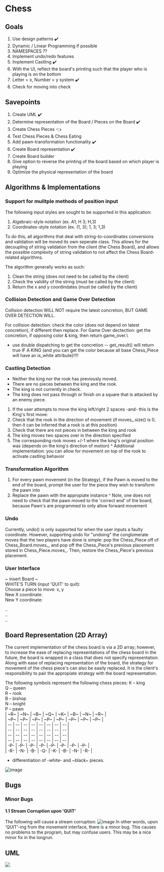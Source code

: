 # Chess

## Goals
1. Use design patterns ✔️
2. Dynamic / Linear Programming if possible
3. NAMESPACES ??
4. Implement undo/redo features 
5. Implement Castling ✔️
6. With the UI, reflect the board's printing such that the player who is playing is on the bottom
7. Letter = x, Number = y system ✔️
8. Check for moving into check

## Savepoints
1. Create UML ✔️
2. Determine representation of the Board / Pieces on the Board ✔️
3. Create Chess Pieces  👈
4. Test Chess Pieces & Chess Eating 
5. Add pawn-transformation functionality ✔️
7. Create Board representation ✔️
8. Create Board builder
9. Give option to reverse the printing of the board based on which player is playing
10. Optimize the physical representation of the board

## Algorithms & Implementations
### Support for mulitple methods of position input
The following input styles are sought to be supported in this application: 
1. Algebraic-style notation (ex. A1; H 3; H,3)
2. Coordinates-style notation (ex. (1, 3); 1, 3; 1,3)

To do this, all algorithms that deal with string-to-coordinates conversions and validation will be moved its own seperate class. This allows for the decoupling of string validation from the client (the Chess Board), and allows the possible complexity of string validation to not affect the Chess Board-related algorithms.

The algorithm generally works as such: 
1. Clean the string (does not need to be called by the client)
2. Check the validity of the string (must be called by the client)
3. Return the x and y coordindates (must be called by the client)

### Collision Detection and Game Over Detection
Collision detection WILL NOT require the latest concretion, BUT GAME OVER DETECTION WILL.

For collision detection: check the color (does not depend on latest concretion), if different then replace. 
For Game Over dectection: get the concretion, if opposing color & king, then return game_over.\
- use double dispatching to get the concretion -- get_result() will return true IF A KING (and you can get the color because all base Chess_Piece will have an is_white attribute)!!!!

### Castling Detection
- Neither the king nor the rook has previously moved.
- There are no pieces between the king and the rook.
- The king is not currently in check.
- The king does not pass through or finish on a square that is attacked by an enemy piece.
1. If the user attempts to move the king left/right 2 spaces -and- this is the King's first move:
2. Check that the rook in the direction of movement (if moves_.size() is 0, then it can be inferred that a rook is at this position)
3. Check that there are not pieces in between the king and rook
4. The king moves two spaces over in the direction specified
5. The corresponding rook moves +/-1 where the king's original position was (depends on the king's direction of motion)
^ Additional implementation: you can allow for movement *on top* of the rook to activate castling behavior


### Transformation Algorithm
1. For every pawn movement (in the Strategy), if the Pawn is moved to the end of the board, prompt the user for the piece they wish to transform the pawn into
2. Replace the pawn with the appropiate instance
^ Note, one does not need to check that the pawn moved to the 'correct end' of the board, because Pawn's are programmed to only allow forward movement


### Undo
Currently, undo() is only supported for when the user inputs a faulty coordinate. However, supporting undo for "undoing" the conglomerate moves that the two players have done is simple: pop the Chess_Piece off of Chess_Board.moves_, and pop off the Chess_Piece's previous placement stored in Chess_Piece.moves_. Then, restore the Chess_Piece's previous placement.



### User Interface
~ insert Board ~ <br>
WHITE'S TURN (input 'QUIT' to quit): <br>
Choose a piece to move: x, y <br>
New X coordinate: <br>
New Y coordinate: <br>

.. <br>
.. <br>
.. <br>



## Board Representation (2D Array)
The current implementation of the chess board is via a 2D array; however, to increase the ease of replacing representations of the chess board in the future, the board is wrapped in a class that does not specify representation. Along with ease of replacing representation of the board, the strategy for movement of the chess piece's can also be easily replaced. It is the client's responsibility to pair the appropiate strategy with the board representation.

The following symbols represent the following chess pieces:
K – king <br>
Q – queen <br>
R – rook <br>
B – bishop <br>
N – knight <br>
P – pawn <br>
| ~R~ | ~N~ | ~B~ | ~Q~ | ~K~ | ~B~ | ~N~ | ~R~ | <br>
| ~P~ | ~P~ | ~P~ | ~P~ | ~P~ | ~P~ | ~P~ | ~P~ | <br>
|  -- |  -- |  -- |  -- |  -- |  -- |  -- |  -- | <br>
|  -- |  -- |  -- |  -- |  -- |  -- |  -- |  -- | <br>
|  -- |  -- |  -- |  -- |  -- |  -- |  -- |  -- | <br>
|  -- |  -- |  -- |  -- |  -- |  -- |  -- |  -- | <br>
| -P- | -P- | -P- | -P- | -P- | -P- | -P- | -P- | <br>
| -R- | -N- | -B- | -Q- | -K- | -B- | -N- | -R- | <br>

* differentiation of -white- and ~black~ pieces.

![image](https://github.com/grapemoli/cmd_line_chess/assets/105399768/2df35ad8-08ec-4466-8c38-e2d488acf922)


## Bugs
### Minor Bugs
#### 1.1 Stream Corruption upon 'QUIT'
The following will cause a stream corruption:
![image](https://github.com/grapemoli/cmd_line_chess/assets/105399768/d4ecb814-18c8-4bd8-bc0b-d7b50ba76a14)
In other words, upon 'QUIT'-ing from the movement interface, there is a minor bug. This causes no problems to the program, but may confuse users. This may be a nice minor fix in the longrun.


## UML
[![](https://mermaid.ink/img/pako:eNrtW21v2zYQ_iucggZKY6PfDcNAXoBhKIp1SdEvdUHQEm0TkUWPpNx4afbbxxfJFkUycmI121znQ2Lzjsfj3XPH40seooSmOBpESYY4vyZoxtACjHMgf968ATc4Q4LQnM_JkpvWqznmHH4kOMGg36fl90uKWOoy0H4ffKArDD-jjKRaFLwVDAk8W7vcw--S_SP6lgdI70k-G4eInxjK-ZSyBayRKu4LxtAa1lSVqn8f2bobTq8YM8IfBcbtXJeEz-myle2G0rtWpvc5mc2FZ8rwM-FEUKbZfkULDH9fYVa1GnbzO2R9M4Cxi-JZ4FyEXbMZT3k87FDTT9sTXhYkSzGrj2MR6o6xeyjQeHwo4XilQAqu8ZTkRMNyi9RLPEcrQhnKwDsgNSoSUagvugvmWxFKMNCC-S9ld419C1EPhqB-TgAXDDK8ZJhLG-kpx2cD1arhuOVbVGbkpUHgAGxMGwwA0_de8nLyF4ai3rr2tiY0o0xSJpRm9XaUaPEDOX2U3G0p5_WpxVK5Svmeq_LTGp_2zOBm7B64r9TrgXX18Sw08FL9HlhmPrWY_65zWxR8j5NC4HiicDKoh-1pQIkBWFGS1mUUeUpjT_sMC3ivHdowtCGtwyRtCkW2HWGIxhmK6ngjI1zAlbIuVPbnPq1QkuCliFcDXxQ6_CdAVEnEZyOL_7GKJ4N6f_Z56BLXJHdA3Wh6PqK9aneI7bPXHExjWJpEA1j-3WHwMpj83muElV_CzxRgbTHxkpg7L33fXAsa8aXKmUNbTtSc4j0R718vupDcuijpQcoA0u5pxIumH8Oju_C4DYeHKun_P-EBdosPNam4u-VH26gCrP7SAKwe7wjYrgDrBare_B1aIteT6hCpHcjbIX8bV1QBYb41IsIocgyJVylxzInHocWGmVWHwVGa6YeHx6UZpgyPctRGfJSTOwbIqwSIOus7tPBQc-owOPYXt0NkaD9UgaG_NMJCa3EMilcJCnO2fWhhYWbVZfHfgcAdQqP0xmaXYb429xlGl2OA_OAAUdcUNJO6SDXBNRZYKwzeAXXTA9RNjxonudv0dC4wNvc1D4HT-IohDp7A-zlWqrF-eOIzh8WkNqetTLpeb-UyVUsrm8ri7WppLJ8GUCczUJEJG0CN_OXcutVt3TeD4RQqJ7kwdDo3_NBC_9m9sL3103e5N9aSwd2YMGzOpQavMviwhvu3I2tFkunFtzK8fAU6r-sU75bOG4m4PilvhvLEtBnOoixl6hGxNz0h5iVsb5ncy7y3Hn5lpThxeeXSUFvu_Fk60ey6bxxYR-qjN7srJv_6wJ8SXn1quaw8AYJCwxuTfFmIKpPLETcUb9pwXyL8N2B5AjSQoG3VL1-_fLUKn2w5R9Atyc7decU1FQLPDGyguhJKaLsmayDc7flv4NwDc6uq6wLmpzsDGTyJZM8FcoVasDOgZf5VLgVbXCnY6ny1YbjIMvqNA2lLkJLpFDPpf4miGWVEzBccTBDHKZA9DXUDKtnV3ghwQKdAzDHQMzZgrcdV8J3LQ6OgN2UVXJl1VYLTWzdZhg7Jbizau7ERDrUWKQbP81gTPYkqAeFSrv6wCvsuBKqCpVOBf6qqolOJTJYW3c5ZlyGdipzoKmlvkd7Vw0mkXYA8IDr2pdoWriPEjxB_JsS3G1-GdfasP91rXDdYjwWtDa5FaiD3CdpENWqYxe2nJu7qb7orj-3R3fhnDwHGG3sI0CDeZwbqSOMl3VUZNDFl28B9TuzNgEEM9H1lrF3FnvtkeNPcETIHARnz_AR-ovCKUpaSXC5ZPLB2hjc49Q2fsAvk0BmkGgzlcrCqpHb62LhcmdoRw_J8sFmIO2k4wygPMYdOFvXraQwuJmp_lghe7gGHw6plNLJfXzvUJ1_ab0f4Tc6cTVFSPb4eDjcto5HrNB_ZKld8bKGSO-pFC8wWiKTRINIOHkdy87DA42ggP6Z4iopMjKOeIdX_-UFxlJCQhIKtyj6ZnBNi40iRpD0f5RCoEPR2nSfRYIoyjntRsVTuKwVtWnGq1P9Q_p-F-vP4D341oXQ?type=png)](https://mermaid.live/edit#pako:eNrtW21v2zYQ_iucggZKY6PfDcNAXoBhKIp1SdEvdUHQEm0TkUWPpNx4afbbxxfJFkUycmI121znQ2Lzjsfj3XPH40seooSmOBpESYY4vyZoxtACjHMgf968ATc4Q4LQnM_JkpvWqznmHH4kOMGg36fl90uKWOoy0H4ffKArDD-jjKRaFLwVDAk8W7vcw--S_SP6lgdI70k-G4eInxjK-ZSyBayRKu4LxtAa1lSVqn8f2bobTq8YM8IfBcbtXJeEz-myle2G0rtWpvc5mc2FZ8rwM-FEUKbZfkULDH9fYVa1GnbzO2R9M4Cxi-JZ4FyEXbMZT3k87FDTT9sTXhYkSzGrj2MR6o6xeyjQeHwo4XilQAqu8ZTkRMNyi9RLPEcrQhnKwDsgNSoSUagvugvmWxFKMNCC-S9ld419C1EPhqB-TgAXDDK8ZJhLG-kpx2cD1arhuOVbVGbkpUHgAGxMGwwA0_de8nLyF4ai3rr2tiY0o0xSJpRm9XaUaPEDOX2U3G0p5_WpxVK5Svmeq_LTGp_2zOBm7B64r9TrgXX18Sw08FL9HlhmPrWY_65zWxR8j5NC4HiicDKoh-1pQIkBWFGS1mUUeUpjT_sMC3ivHdowtCGtwyRtCkW2HWGIxhmK6ngjI1zAlbIuVPbnPq1QkuCliFcDXxQ6_CdAVEnEZyOL_7GKJ4N6f_Z56BLXJHdA3Wh6PqK9aneI7bPXHExjWJpEA1j-3WHwMpj83muElV_CzxRgbTHxkpg7L33fXAsa8aXKmUNbTtSc4j0R718vupDcuijpQcoA0u5pxIumH8Oju_C4DYeHKun_P-EBdosPNam4u-VH26gCrP7SAKwe7wjYrgDrBare_B1aIteT6hCpHcjbIX8bV1QBYb41IsIocgyJVylxzInHocWGmVWHwVGa6YeHx6UZpgyPctRGfJSTOwbIqwSIOus7tPBQc-owOPYXt0NkaD9UgaG_NMJCa3EMilcJCnO2fWhhYWbVZfHfgcAdQqP0xmaXYb429xlGl2OA_OAAUdcUNJO6SDXBNRZYKwzeAXXTA9RNjxonudv0dC4wNvc1D4HT-IohDp7A-zlWqrF-eOIzh8WkNqetTLpeb-UyVUsrm8ri7WppLJ8GUCczUJEJG0CN_OXcutVt3TeD4RQqJ7kwdDo3_NBC_9m9sL3103e5N9aSwd2YMGzOpQavMviwhvu3I2tFkunFtzK8fAU6r-sU75bOG4m4PilvhvLEtBnOoixl6hGxNz0h5iVsb5ncy7y3Hn5lpThxeeXSUFvu_Fk60ey6bxxYR-qjN7srJv_6wJ8SXn1quaw8AYJCwxuTfFmIKpPLETcUb9pwXyL8N2B5AjSQoG3VL1-_fLUKn2w5R9Atyc7decU1FQLPDGyguhJKaLsmayDc7flv4NwDc6uq6wLmpzsDGTyJZM8FcoVasDOgZf5VLgVbXCnY6ny1YbjIMvqNA2lLkJLpFDPpf4miGWVEzBccTBDHKZA9DXUDKtnV3ghwQKdAzDHQMzZgrcdV8J3LQ6OgN2UVXJl1VYLTWzdZhg7Jbizau7ERDrUWKQbP81gTPYkqAeFSrv6wCvsuBKqCpVOBf6qqolOJTJYW3c5ZlyGdipzoKmlvkd7Vw0mkXYA8IDr2pdoWriPEjxB_JsS3G1-GdfasP91rXDdYjwWtDa5FaiD3CdpENWqYxe2nJu7qb7orj-3R3fhnDwHGG3sI0CDeZwbqSOMl3VUZNDFl28B9TuzNgEEM9H1lrF3FnvtkeNPcETIHARnz_AR-ovCKUpaSXC5ZPLB2hjc49Q2fsAvk0BmkGgzlcrCqpHb62LhcmdoRw_J8sFmIO2k4wygPMYdOFvXraQwuJmp_lghe7gGHw6plNLJfXzvUJ1_ab0f4Tc6cTVFSPb4eDjcto5HrNB_ZKld8bKGSO-pFC8wWiKTRINIOHkdy87DA42ggP6Z4iopMjKOeIdX_-UFxlJCQhIKtyj6ZnBNi40iRpD0f5RCoEPR2nSfRYIoyjntRsVTuKwVtWnGq1P9Q_p-F-vP4D341oXQ)
